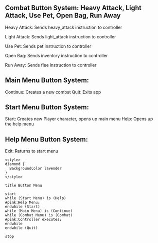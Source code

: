 ## Combat Button System: Heavy Attack, Light Attack, Use Pet, Open Bag, Run Away
Heavy Attack: Sends heavy_attack instruction to controller

Light Attack: Sends light_attack instruction to controller

Use Pet: Sends pet instruction to controller

Open Bag: Sends inventory instruction to controller

Run Away: Sends flee instruction to controller

## Main Menu Button System: ##
Continue: Creates a new combat
Quit: Exits app

## Start Menu Button System: ##
Start: Creates new Player character, opens up main menu
Help: Opens up the help menu

## Help Menu Button System: ##
Exit: Returns to start menu

```plantuml
<style>
diamond {
  BackgroundColor lavender
}
</style>

title Button Menu

start
while (Start Menu) is (Help)
#pink:Help Menu;
endwhile (Start)
while (Main Menu) is (Continue)
while (Combat Menu) is (Combat)
#pink:Controller executes;
endwhile
endwhile (Quit)

stop
```
